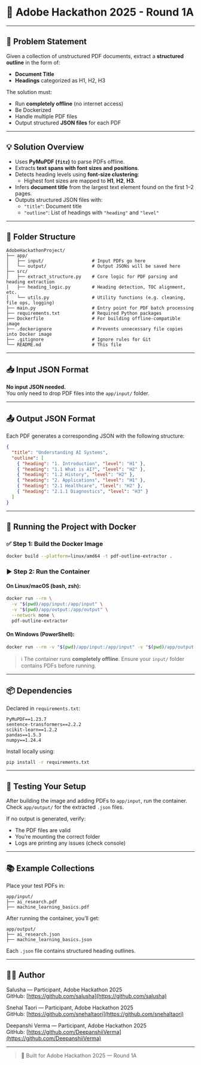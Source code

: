 # 🧠 Adobe Hackathon 2025 - Round 1A

---

## 📝 Problem Statement

Given a collection of unstructured PDF documents, extract a **structured outline** in the form of:
- **Document Title**
- **Headings** categorized as H1, H2, H3

The solution must:
- Run **completely offline** (no internet access)
- Be Dockerized
- Handle multiple PDF files
- Output structured **JSON files** for each PDF

---

## 💡 Solution Overview

- Uses **PyMuPDF (`fitz`)** to parse PDFs offline.
- Extracts **text spans with font sizes and positions**.
- Detects heading levels using **font-size clustering**:
  - Highest font sizes are mapped to **H1**, **H2**, **H3**.
- Infers **document title** from the largest text element found on the first 1–2 pages.
- Outputs structured JSON files with:
  - `"title"`: Document title
  - `"outline"`: List of headings with `"heading"` and `"level"`

---

## 📁 Folder Structure

```
AdobeHackathonProject/
├── app/
│   ├── input/                  # Input PDFs go here
│   └── output/                 # Output JSONs will be saved here
├── src/
│   ├── extract_structure.py    # Core logic for PDF parsing and heading extraction
│   ├── heading_logic.py        # Heading detection, TOC alignment, etc.
│   └── utils.py                # Utility functions (e.g. cleaning, file ops, logging)
├── main.py                     # Entry point for PDF batch processing
├── requirements.txt            # Required Python packages
├── Dockerfile                  # For building offline-compatible image
├── .dockerignore               # Prevents unnecessary file copies into Docker image
├── .gitignore                  # Ignore rules for Git
└── README.md                   # This file

```

---

## 📥 Input JSON Format

**No input JSON needed.**  
You only need to drop PDF files into the `app/input/` folder.

---

## 📤 Output JSON Format

Each PDF generates a corresponding JSON with the following structure:

```json
{
  "title": "Understanding AI Systems",
  "outline": [
    { "heading": "1. Introduction", "level": "H1" },
    { "heading": "1.1 What is AI?", "level": "H2" },
    { "heading": "1.2 History", "level": "H2" },
    { "heading": "2. Applications", "level": "H1" },
    { "heading": "2.1 Healthcare", "level": "H2" },
    { "heading": "2.1.1 Diagnostics", "level": "H3" }
  ]
}
```

---

## 🐳 Running the Project with Docker

### ✅ Step 1: Build the Docker Image

```bash
docker build --platform=linux/amd64 -t pdf-outline-extractor .
```

### ▶️ Step 2: Run the Container

#### On Linux/macOS (bash, zsh):

```bash
docker run --rm \
  -v "$(pwd)/app/input:/app/input" \
  -v "$(pwd)/app/output:/app/output" \
  --network none \
  pdf-outline-extractor
```

#### On Windows (PowerShell):
```bash
docker run --rm -v "$(pwd)/app/input:/app/input" -v "$(pwd)/app/output:/app/output" --network none pdf-outline-extractor
```

> ℹ️ The container runs **completely offline**. Ensure your `input/` folder contains PDFs before running.

---

## 📦 Dependencies

Declared in `requirements.txt`:

```
PyMuPDF==1.23.7
sentence-transformers==2.2.2
scikit-learn==1.2.2
pandas==1.5.3
numpy==1.24.4

```

Install locally using:

```bash
pip install -r requirements.txt
```

---

## 🧪 Testing Your Setup

After building the image and adding PDFs to `app/input`, run the container. Check `app/output/` for the extracted `.json` files.

If no output is generated, verify:
- The PDF files are valid
- You’re mounting the correct folder
- Logs are printing any issues (check console)

---

## 📚 Example Collections

Place your test PDFs in:

```
app/input/
├── ai_research.pdf
├── machine_learning_basics.pdf
```

After running the container, you’ll get:

```
app/output/
├── ai_research.json
├── machine_learning_basics.json
```

Each `.json` file contains structured heading outlines.

---

## 👩‍💻 Author

Salusha — Participant, Adobe Hackathon 2025  
GitHub: [https://github.com/salusha](https://github.com/salusha)

Snehal Taori — Participant, Adobe Hackathon 2025  
GitHub: [https://github.com/snehaltaori](https://github.com/snehaltaori)

Deepanshi Verma — Participant, Adobe Hackathon 2025  
GitHub: [https://github.com/DeepanshiiVerma](https://github.com/DeepanshiiVerma)

---

> 📌 Built for Adobe Hackathon 2025 — Round 1A
